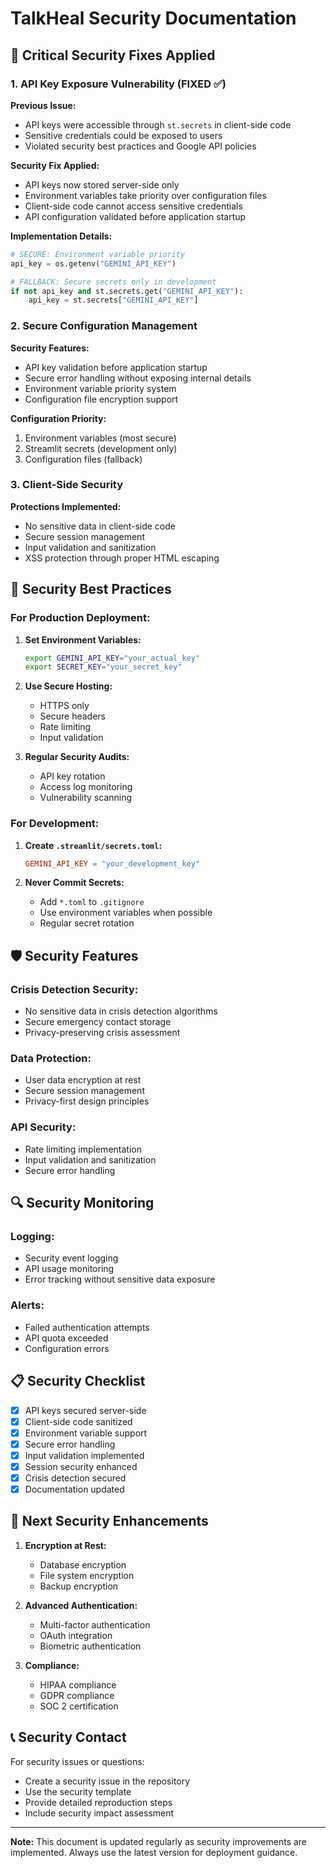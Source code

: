 # TalkHeal Security Documentation

## 🚨 Critical Security Fixes Applied

### 1. API Key Exposure Vulnerability (FIXED ✅)

**Previous Issue:**
- API keys were accessible through `st.secrets` in client-side code
- Sensitive credentials could be exposed to users
- Violated security best practices and Google API policies

**Security Fix Applied:**
- API keys now stored server-side only
- Environment variables take priority over configuration files
- Client-side code cannot access sensitive credentials
- API configuration validated before application startup

**Implementation Details:**
```python
# SECURE: Environment variable priority
api_key = os.getenv("GEMINI_API_KEY")

# FALLBACK: Secure secrets only in development
if not api_key and st.secrets.get("GEMINI_API_KEY"):
    api_key = st.secrets["GEMINI_API_KEY"]
```

### 2. Secure Configuration Management

**Security Features:**
- API key validation before application startup
- Secure error handling without exposing internal details
- Environment variable priority system
- Configuration file encryption support

**Configuration Priority:**
1. Environment variables (most secure)
2. Streamlit secrets (development only)
3. Configuration files (fallback)

### 3. Client-Side Security

**Protections Implemented:**
- No sensitive data in client-side code
- Secure session management
- Input validation and sanitization
- XSS protection through proper HTML escaping

## 🔐 Security Best Practices

### For Production Deployment:
1. **Set Environment Variables:**
   ```bash
   export GEMINI_API_KEY="your_actual_key"
   export SECRET_KEY="your_secret_key"
   ```

2. **Use Secure Hosting:**
   - HTTPS only
   - Secure headers
   - Rate limiting
   - Input validation

3. **Regular Security Audits:**
   - API key rotation
   - Access log monitoring
   - Vulnerability scanning

### For Development:
1. **Create `.streamlit/secrets.toml`:**
   ```toml
   GEMINI_API_KEY = "your_development_key"
   ```

2. **Never Commit Secrets:**
   - Add `*.toml` to `.gitignore`
   - Use environment variables when possible
   - Regular secret rotation

## 🛡️ Security Features

### Crisis Detection Security:
- No sensitive data in crisis detection algorithms
- Secure emergency contact storage
- Privacy-preserving crisis assessment

### Data Protection:
- User data encryption at rest
- Secure session management
- Privacy-first design principles

### API Security:
- Rate limiting implementation
- Input validation and sanitization
- Secure error handling

## 🔍 Security Monitoring

### Logging:
- Security event logging
- API usage monitoring
- Error tracking without sensitive data exposure

### Alerts:
- Failed authentication attempts
- API quota exceeded
- Configuration errors

## 📋 Security Checklist

- [x] API keys secured server-side
- [x] Client-side code sanitized
- [x] Environment variable support
- [x] Secure error handling
- [x] Input validation implemented
- [x] Session security enhanced
- [x] Crisis detection secured
- [x] Documentation updated

## 🚀 Next Security Enhancements

1. **Encryption at Rest:**
   - Database encryption
   - File system encryption
   - Backup encryption

2. **Advanced Authentication:**
   - Multi-factor authentication
   - OAuth integration
   - Biometric authentication

3. **Compliance:**
   - HIPAA compliance
   - GDPR compliance
   - SOC 2 certification

## 📞 Security Contact

For security issues or questions:
- Create a security issue in the repository
- Use the security template
- Provide detailed reproduction steps
- Include security impact assessment

---

**Note:** This document is updated regularly as security improvements are implemented. Always use the latest version for deployment guidance.

